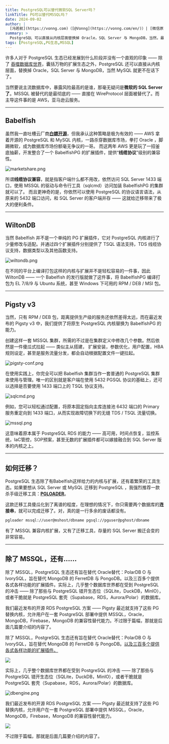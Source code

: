 ```yaml
---
title: PostgreSQL可以替代微软SQL Server吗？
linkTitle: PG可以替代MSSQL吗？
date: 2024-09-02
author: |
  [冯若航](https://vonng.com)（[@Vonng](https://vonng.com/en/)）| [微信原文](https://mp.weixin.qq.com/s/c2TmMo0DflkSUli1BsLthQ)
summary: >
  PostgreSQL 可以直接从内核层面替换掉 Oracle，SQL Server 与 MongoDB，当然，最彻底的还是 SQL Server，AWS 出品的 Babelfishpg 直接做到了线缆协议级兼容。
tags: [PostgreSQL,PG生态,MSSQL]
---
```



许多人对于 PostgreSQL 生态已经发展到什么阶段并没有一个直观的印象 —— 除了 [吞噬数据库世界](/pg/pg-eat-db-world)，囊括万物的扩展生态之外，PostgreSQL 还可以直接从内核层面，替换掉 Oracle，SQL Server 与 MongoDB，当然 MySQL 就更不在话下了。

当然要说主流数据库中，暴露风险最高的是谁，那毫无疑问是**微软的 SQL Server 了**。MSSQL 被替代的是最彻底的 —— 直接在 WireProtocol 层面被替代了。而主导这件事的是 AWS，亚马逊云服务。



--------

## Babelfish

虽然我一直吐槽云厂商[**白嫖开源**](/cloud/redis-oss)，但我承认这种策略是极为有效的 ——
AWS 拿着开源的 PostgreSQL 和 MySQL 内核，一路杀穿数据库市场，拳打 Oracle ，脚踢微软，成为数据库市场份额毫无争议的一哥。
而这两年 AWS 更是玩了一招釜底抽薪，开发整合了一个 BabelfishPG 的扩展插件，提供“**线缆协议**”级别的兼容性。


![marketshare.png](marketshare.png)

所谓**线缆协议兼容**，就是指客户端什么都不用改，依然访问 SQL Server 1433 端口，使用 MSSQL 的驱动与命令行工具（sqlcmd）访问加装 BabelfishPG 的集群就可以了。
而且更神奇的是，你依然可以使用 PostgreSQL 的协议语言语法，从原来的 5432 端口访问，和 SQL Server 的客户端并存 —— 这就给迁移带来了极大的便利条件。




--------

## WiltonDB

当然 Babelfish 并不是一个单纯的 PG 扩展插件，它对 PostgreSQL 内核进行了少量修改与适配。并通过四个扩展插件分别提供了 TSQL 语法支持，TDS 线缆协议支持，数据类型以及其他函数支持。

![wiltondb.png](wiltondb.png)

在不同的平台上编译打包这样的内核与扩展并不是轻松容易的一件事，因此 WiltonDB —— 一个 Babelfish 的发行版就做了这件事，将 BabelfishPG 编译打包为 EL 7/8/9 与 Ubuntu 系统，甚至 Windows 下可用的 RPM / DEB / MSI 包。



--------

## Pigsty v3

当然，只有 RPM / DEB 包，距离提供生产级的服务还依然差得太远，而在最近发布的 Pigsty v3 中，我们提供了将原生 PostgreSQL 内核替换为 BabelfishPG 的能力。

创建这样一套 MSSQL 集群，所需的不过是在集群定义中修改几个参数。然后依然是一件傻瓜式拉起 —— 类似主从搭建， 扩展安装，参数优化，用户配置，HBA规则设定，甚至是服务流量分发，都会自动根据配置文件一键拉起。

![pigsty-conf.png](pigsty-conf.png)

在使用实践上，你完全可以把 Babelfish 集群当作一套普通的 PostgreSQL 集群来使用与管理。唯一的区别就是客户端在使用 5432 PGSQL 协议的基础上，还可以选择是否要使用 1433 端口上的 TSQL 协议支持。

![sqlcmd.png](sqlcmd.png)

例如，您可以轻松通过配置，将原本固定指向主库连接池 6432 端口的 Primary 服务重定向到 1433 端口，从而实现故障切换下的无缝 TDS / TSQL 流量切换。

![mssql.png](mssql.png)

这意味着原本属于 PostgreSQL RDS 的能力 —— 高可用，时间点恢复，监控系统，IaC管控，SOP预案，甚至无数的扩展插件都可以嫁接融合到 SQL Server 版本的内核之上。




--------

## 如何迁移？


PostgreSQL 生态除了有Babelfish这样给力的内核与扩展，还有着繁荣的工具生态。如果要想从 SQL Server 或 MySQL 迁移到 PostgreSQL ，我强烈推荐一款杀手级迁移工具：[**PGLOADER**](https://pgloader.readthedocs.io/en/latest/ref/mssql.html)。

这款迁移工具傻瓜化到了离谱的程度，在理想的情况下，你只需要两个数据库的**连接串**，就可以完成迁移了。对，真的是一行多余的废话都没有。

```bash
pgloader mssql://user@mshost/dbname pgsql://pguser@pghost/dbname
```

有了 MSSQL 兼容内核扩展，又有了迁移工具，存量的 SQL Server 搬迁会变的非常容易。


--------

## 除了 MSSQL，还有……

除了 MSSQL，PostgreSQL 生态还有旨在替代 Oracle替代：PolarDB O 与 IvorySQL，旨在替代 MongoDB 的 FerretDB 与 PongoDB。以及三百多个提供各式各样功能的扩展插件。实际上，几乎整个数据库世界都在受到 PostgreSQL 的冲击 —— 除了那些与 PostgreSQL 错开生态位（SQLite，DuckDB，MinIO），或者干脆就是 PostgreSQL 套壳（Supabase，RDS，Aurora/Polar）的数据库。

我们最近发布的开源 RDS PostgreSQL 方案 —— Pigsty 最近就支持了这些 PG 替换内核，允许用户在一套 PostgreSQL 部署中提供 MSSQL，Oracle，MongoDB，Firebase，MongoDB 的兼容性替代能力。不过限于篇幅，那就是后面几篇要介绍的内容了。


除了 MSSQL，PostgreSQL 生态还有旨在替代 Oracle替代：PolarDB O 与 IvorySQL，旨在替代 MongoDB 的 FerretDB 与 PongoDB。[以及三百多个提供各式各样功能的扩展插件。](/zh/docs/pgext/list)

![](https://pigsty.io/img/ecosystemjpg)

实际上，几乎整个数据库世界都在受到 PostgreSQL 的冲击 —— 除了那些与 PostgreSQL 错开生态位（SQLite，DuckDB，MinIO），或者干脆就是 PostgreSQL 套壳（Supabase，RDS，Aurora/Polar）的数据库。

![dbengine.png](dbengine.png)

我们最近发布的开源 RDS PostgreSQL 方案 —— Pigsty 最近就支持了这些 PG 替换内核，允许用户在一套 PostgreSQL 部署中提供 MSSQL，Oracle，MongoDB，Firebase，MongoDB 的兼容性替代能力。

![](https://pigsty.io/img/kernels.jpg)

不过限于篇幅，那就是后面几篇要介绍的内容了。